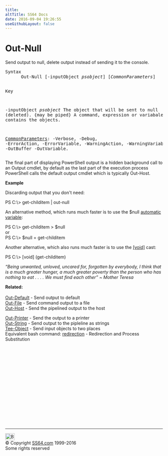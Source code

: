 ```yaml
---
title:
altTitle: SS64 Docs
date: 2016-09-04 19:26:55
useGithubLayout: false
---
```

<!-- #BeginLibraryItem "/Library/head_ps.lbi" --><!-- #EndLibraryItem --><h1>Out-Null</h1> 
<p>Send output to null, delete output instead of sending it to the console.</p>
<pre>Syntax
      Out-Null [-inputObject <i>psobject</i>] [<i>CommonParameters</i>]

Key

   -inputObject <i>psobject</i>
       The object that will be sent to null (deleted). {may be piped}
       A command, expression or variabale that contains the objects.

   <a href="common.html">CommonParameters</a>:
       -Verbose, -Debug, -ErrorAction, -ErrorVariable, -WarningAction, -WarningVariable,
       -OutBuffer -OutVariable.</pre>
<p>
  The final part of displaying PowerShell output is a hidden background call to an Output cmdlet, by default as the last part of the execution process PowerShell calls the default output cmdlet which is typically Out-Host.</p>
<p><b>Example</b></p>
<p>Discarding output that you don't need:</p>
<p><span class="code">PS C:\&gt; get-childitem | out-null</span></p>
<p>An alternative method, which runs much faster is to use the <span class="code">$null</span> <a href="syntax-automatic-variables.html">automatic variable</a>:</p>
<p><span class="code">PS C:\&gt; get-childitem &gt; $null</span><br>
or<br>
<span class="code">PS C:\&gt; $null = get-childitem </span></p>
<p>Another alternative, which also runs much faster is to use the <a href="syntax-datatypes.html">[void]</a> cast: </p>
<p class="code">PS C:\&gt; [void] (get-childitem)</p>
<p class="quote"><i>“Being unwanted, unloved, uncared for, forgotten by everybody, I think that is a much greater hunger, a much greater poverty than the person who
has nothing to eat . . . . We must find each other” ~ Mother Teresa</i></p>
<p><b>Related:</b><br>
  <br>
  <a href="out-default.html">Out-Default</a> - Send output to default<br>
<a href="out-file.html">Out-File</a> - Send command output to a file <br>
<a href="out-host.html">Out-Host</a> - Send the pipelined output to the host <br>

<a href="out-printer.html">Out-Printer</a> - Send the output to a printer <br>
<a href="out-string.html">Out-String</a> - Send output to the pipleline as strings<br>
<a href="tee-object.html">Tee-Object</a> - Send input objects to two places<br>
Equivalent bash command: <a href="../bash/syntax-redirection.html">redirection</a> - Redirection and Process Substitution</p><!-- #BeginLibraryItem "/Library/foot_ps.lbi" --><p>
<!-- PowerShell300 -->
<ins class="adsbygoogle" style="display:inline-block;width:300px;height:250px" data-ad-client="ca-pub-6140977852749469" data-ad-slot="6253539900"></ins>
<script>
(adsbygoogle = window.adsbygoogle || []).push({});
</script></p>
<hr>
<div id="bl" class="footer"><a href="out-null.html#"><img src="../images/top.png" width="30" height="22" alt="Back to the Top"></a></div>
<div id="br" class="footer, tagline">© Copyright <a href="../index.html">SS64.com</a> 1999-2016<br>
Some rights reserved</div><!-- #EndLibraryItem -->

